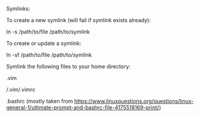 Symlinks:

To create a new symlink (will fail if symlink exists already):

ln -s /path/to/file /path/to/symlink

To create or update a symlink:

ln -sf /path/to/file /path/to/symlink


Symlink the following files to your home directory:

.vim

/.vim/.vimrc

.bashrc (mostly taken from https://www.linuxquestions.org/questions/linux-general-1/ultimate-prompt-and-bashrc-file-4175518169-print/)
